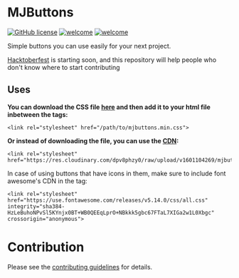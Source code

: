 # MJButtons

[![GitHub license](https://img.shields.io/github/license/mjmaurya/MJButtons)](https://github.com/mjmaurya/MJButtons/blob/master/LICENSE)
[![welcome](https://img.shields.io/badge/PRs-welcome-red)](https://github.com/mjmaurya/MJButtons/blob/master/CONTRIBUTION.md)
[![welcome](https://img.shields.io/badge/OpenSource-❤️-green)](https://github.com/mjmaurya/MJButtons/blob/master/CONTRIBUTION.md)

Simple buttons you can use easily for your next project.

[Hacktoberfest](https://hacktoberfest.digitalocean.com/) is starting soon, and this repository will help people who don't know where to start contributing

## Uses

**You can download the CSS file [here](http://www.manojcse.me/mjbutton.html) and then add it to your html file inbetween the <head> tags:**
  
  ```
  <link rel="stylesheet" href="/path/to/mjbuttons.min.css"> 
  ```
  
**Or instead of downloading the file, you can use the [CDN](https://en.wikipedia.org/wiki/Content_delivery_network):**

```
<link rel="stylesheet" href="https://res.cloudinary.com/dpv8phzy0/raw/upload/v1601104269/mjbuttons.min.css">
```

In case of using buttons that have icons in them, make sure to include font awesome's CDN in the <head> tag:
  
  ```
  <link rel="stylesheet" href="https://use.fontawesome.com/releases/v5.14.0/css/all.css" integrity="sha384-HzLeBuhoNPvSl5KYnjx0BT+WB0QEEqLprO+NBkkk5gbc67FTaL7XIGa2w1L0Xbgc"          crossorigin="anonymous">
   ```
   
   # Contribution
   Please see the [contributing guidelines](https://github.com/mjmaurya/MJButtons/blob/master/CONTRIBUTION.md) for details.
